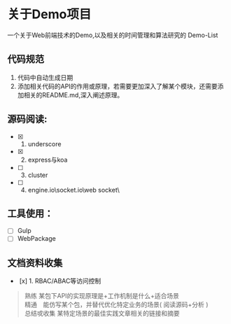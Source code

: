# 关于Demo项目
一个关于Web前端技术的Demo,以及相关的时间管理和算法研究的 Demo-List

## 代码规范
1. 代码中自动生成日期
2. 添加相关代码的API的作用或原理，若需要更加深入了解某个模块，还需要添加相关的README.md,深入阐述原理。

## 源码阅读:
-  [x] 1. underscore
-  [x] 2. express与koa
-  [ ] 3. cluster
-  [ ] 4. engine.io\socket.io\web socket\

## 工具使用：
-  [ ] Gulp
-  [ ] WebPackage

## 文档资料收集
-  [x] 1. RBAC/ABAC等访问控制

> 熟练  某包下API的实现原理是+工作机制是什么+适合场景 <br>
> 精通　能仿写某个包，并替代优化特定业务的场景( 阅读源码+分析 ) <br>
> 总结戓收集 某特定场景的最佳实践文章相关的链接和摘要
